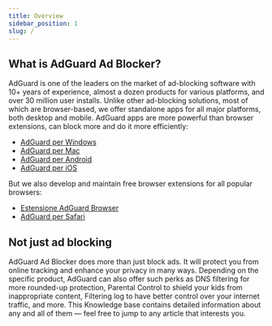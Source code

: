 ```yaml
---
title: Overview
sidebar_position: 1
slug: /
---
```


## What is AdGuard Ad Blocker?

AdGuard is one of the leaders on the market of ad-blocking software with 10+ years of experience, almost a dozen products for various platforms, and over 30 million user installs. Unlike other ad-blocking solutions, most of which are browser-based, we offer standalone apps for all major platforms, both desktop and mobile. AdGuard apps are more powerful than browser extensions, can block more and do it more efficiently:

* [AdGuard per Windows](/adguard-for-windows/overview)
* [AdGuard per Mac](/adguard-for-mac/overview)
* [AdGuard per Android](/adguard-for-android/overview)
* [AdGuard per iOS](/adguard-for-ios/overview)

But we also develop and maintain free browser extensions for all popular browsers:

* [Estensione AdGuard Browser](/adguard-browser-extension/overview)
* [AdGuard per Safari](/adguard-for-safari/overview)

## Not just ad blocking

AdGuard Ad Blocker does more than just block ads. It will protect you from online tracking and enhance your privacy in many ways. Depending on the specific product, AdGuard can also offer such perks as DNS filtering for more rounded-up protection, Parental Control to shield your kids from inappropriate content, Filtering log to have better control over your internet traffic, and more. This Knowledge base contains detailed information about any and all of them — feel free to jump to any article that interests you.
